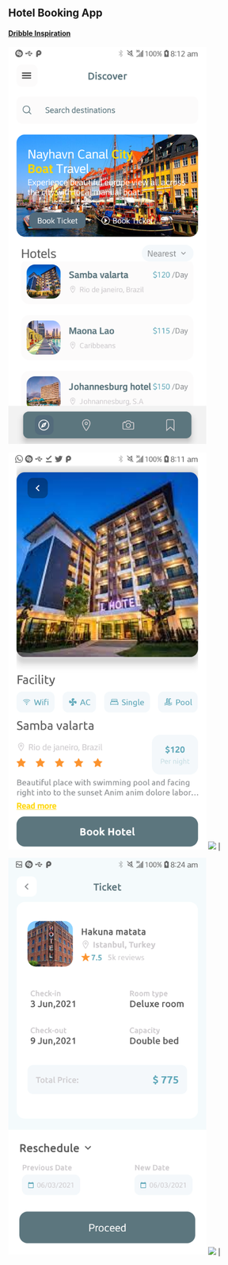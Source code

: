 ## Hotel Booking App

#### [Dribble Inspiration](https://dribbble.com/shots/15795641-Booking-Hotel-Mobile-app)

<img src="screenshots/hba-1.png" width="400">

<img src="screenshots/hba-2.png" width="400"> <img src="screenshots/trb-3.png" width="400"> |

<img src="screenshots/hba-3.png" width="400"> <img src="screenshots/trb-3.png" width="400"> |
